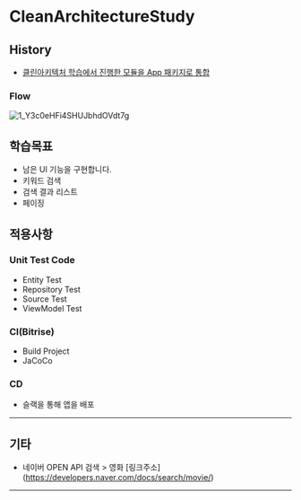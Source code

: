 # CleanArchitectureStudy

## History
- [클린아키텍처 학습에서 진행한 모듈을 App 패키지로 통합](https://github.com/ParkChan/CleanArchitectureStudy/blob/master/README.md)

### Flow
![1_Y3c0eHFi4SHUJbhdOVdt7g](https://user-images.githubusercontent.com/7857824/137582679-4ce947ec-2b1f-4eff-b9db-1bd52b2d7856.jpeg)

## 학습목표
- 남은 UI 기능을 구현합니다.
- 키워드 검색
- 검색 결과 리스트
- 페이징

## 적용사항

### Unit Test Code
- Entity Test
- Repository Test
- Source Test
- ViewModel Test

### CI(Bitrise)
- Build Project
- JaCoCo

### CD
- 슬랙을 통해 앱을 배포

---

## 기타
- 네이버 OPEN API 검색 > 영화
  [링크주소]
  (https://developers.naver.com/docs/search/movie/)

---
